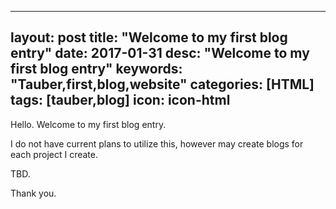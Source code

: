  ---
 layout: post
 title:  "Welcome to my first blog entry"
 date:   2017-01-31
 desc: "Welcome to my first blog entry"
 keywords: "Tauber,first,blog,website"
 categories: [HTML]
 tags: [tauber,blog]
 icon: icon-html
 ---
 
 Hello. Welcome to my first blog entry.
 
 I do not have current plans to utilize this, however may create blogs for each project I create.
 
 TBD.
 
 
 Thank you.
